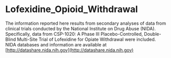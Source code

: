 # Lofexidine_Opioid_Withdrawal

The information reported here results from secondary analyses of data from clinical trials conducted by the National Institute on Drug Abuse (NIDA). Specifically, data from CSP-1020: A Phase III Placebo-Controlled, Double-Blind Multi-Site Trial of Lofexidine for Opiate Withdrawal were included. NIDA databases and information are available at [http://datashare.nida.nih.gov](http://datashare.nida.nih.gov)
